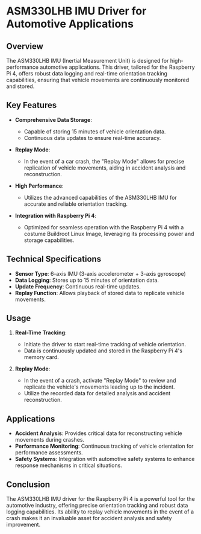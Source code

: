 # ASM330LHB IMU Driver for Automotive Applications

## Overview

The ASM330LHB IMU (Inertial Measurement Unit) is designed for high-performance automotive applications. This driver, tailored for the Raspberry Pi 4, offers robust data logging and real-time orientation tracking capabilities, ensuring that vehicle movements are continuously monitored and stored. 

## Key Features

- **Comprehensive Data Storage**:
  - Capable of storing 15 minutes of vehicle orientation data.
  - Continuous data updates to ensure real-time accuracy.

- **Replay Mode**:
  - In the event of a car crash, the "Replay Mode" allows for precise replication of vehicle movements, aiding in accident analysis and reconstruction.

- **High Performance**:
  - Utilizes the advanced capabilities of the ASM330LHB IMU for accurate and reliable orientation tracking.

- **Integration with Raspberry Pi 4**:
  - Optimized for seamless operation with the Raspberry Pi 4 with a costume Buildroot Linux Image, leveraging its processing power and storage capabilities.

## Technical Specifications

- **Sensor Type**: 6-axis IMU (3-axis accelerometer + 3-axis gyroscope)
- **Data Logging**: Stores up to 15 minutes of orientation data.
- **Update Frequency**: Continuous real-time updates.
- **Replay Function**: Allows playback of stored data to replicate vehicle movements.

## Usage

1. **Real-Time Tracking**:
   - Initiate the driver to start real-time tracking of vehicle orientation.
   - Data is continuously updated and stored in the Raspberry Pi 4's memory card.

2. **Replay Mode**:
   - In the event of a crash, activate "Replay Mode" to review and replicate the vehicle's movements leading up to the incident.
   - Utilize the recorded data for detailed analysis and accident reconstruction.

## Applications

- **Accident Analysis**: Provides critical data for reconstructing vehicle movements during crashes.
- **Performance Monitoring**: Continuous tracking of vehicle orientation for performance assessments.
- **Safety Systems**: Integration with automotive safety systems to enhance response mechanisms in critical situations.

## Conclusion

The ASM330LHB IMU driver for the Raspberry Pi 4 is a powerful tool for the automotive industry, offering precise orientation tracking and robust data logging capabilities. Its ability to replay vehicle movements in the event of a crash makes it an invaluable asset for accident analysis and safety improvement.
